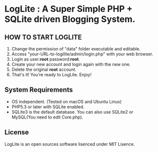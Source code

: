 LogLite : A Super Simple PHP + SQLite driven Blogging System.
=============================================================

## HOW TO START LOGLITE ##

1. Change the permission of "data" folder executable and editable.
2. Access "your-URL-to-logilite/admin/login.php" with your web browser.
3. Login as user:**root** password:**root**.
4. Create your new account and login again with the new one.
5. Delete the original **root** account.
6. That's it! You're ready to LogLite. Enjoy!

## System Requirements ##

- OS independent. (Tested on macOS and Ubuntu Linux)
- PHP5.3 or later with SQLite enabled.
- SQLite3 is the default database. You can also use SQLite2 or MySQL(You need to edit Core.php).

## License ##

LogLite is an open sources software lisenced under MIT Lisence.
